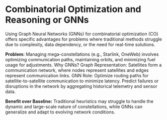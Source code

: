 # Combinatorial Optimization and Reasoning or GNNs
Using Graph Neural Networks (GNNs) for combinatorial optimization (CO) offers specific advantages for problems where traditional methods struggle due to complexity, data dependency, or the need for real-time solutions.

<strong>Problem:</strong> Managing mega-constellations (e.g., Starlink, OneWeb) involves optimizing communication paths, maintaining orbits, and minimizing fuel usage for adjustments. Why GNNs? Graph Representation: Satellites form a communication network, where nodes represent satellites and edges represent communication links. GNN Role: Optimize routing paths for satellite-to-satellite communication to minimize latency. Predict failures or disruptions in the network by aggregating historical telemetry and sensor data. 

<strong>Benefit over Baseline:</strong> Traditional heuristics may struggle to handle the dynamic and large-scale nature of constellations, while GNNs can generalize and adapt to evolving network conditions.
